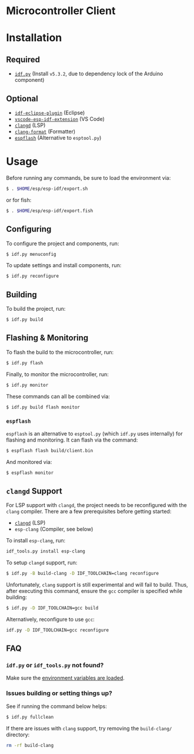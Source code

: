 # Microcontroller Client

# Installation
## Required
* [`idf.py`](https://docs.espressif.com/projects/esp-idf/en/stable/esp32/get-started/index.html#installation) (Install `v5.3.2`, due to dependency lock of the Arduino component)

## Optional
* [`idf-eclipse-plugin`](https://github.com/espressif/idf-eclipse-plugin/blob/master/README.md) (Eclipse)
* [`vscode-esp-idf-extension`](https://github.com/espressif/vscode-esp-idf-extension/blob/master/README.md) (VS Code)
* [`clangd`](https://clangd.llvm.org/installation) (LSP)
* [`clang-format`](https://clang.llvm.org/docs/ClangFormat.html) (Formatter)
* [`espflash`](https://github.com/esp-rs/espflash) (Alternative to `esptool.py`)

# Usage
Before running any commands, be sure to load the environment via:
```bash
$ . $HOME/esp/esp-idf/export.sh
```
or for fish:
```bash
$ . $HOME/esp/esp-idf/export.fish
```

## Configuring
To configure the project and components, run:
```bash
$ idf.py menuconfig
```

To update settings and install components, run:
```bash
$ idf.py reconfigure
```

## Building
To build the project, run:
```bash
$ idf.py build
```

## Flashing & Monitoring
To flash the build to the microcontroller, run:
```bash
$ idf.py flash
```

Finally, to monitor the microcontroller, run:
```bash
$ idf.py monitor
```

These commands can all be combined via:
```bash
$ idf.py build flash monitor
```

### `espflash`
`espflash` is an alternative to `esptool.py` (which `idf.py` uses internally) for flashing and monitoring. It can flash via the command:
```bash
$ espflash flash build/client.bin
```

And monitored via:
```bash
$ espflash monitor
```

## `clangd` Support
For LSP support with `clangd`, the project needs to be reconfigured with the `clang` compiler. There are a few prerequisites before getting started:
* [`clangd`](https://clangd.llvm.org/installation) (LSP)
* `esp-clang` (Compiler, see below)

To install `esp-clang`, run:
```bash
idf_tools.py install esp-clang
````

To setup `clangd` support, run:
```bash
$ idf.py -B build-clang -D IDF_TOOLCHAIN=clang reconfigure
```
Unfortunately, `clang` support is still experimental and will fail to build. Thus, after executing this command, ensure the `gcc` compiler is specified while building:
```bash
$ idf.py -D IDF_TOOLCHAIN=gcc build
```
Alternatively, reconfigure to use `gcc`:
```bash
idf.py -D IDF_TOOLCHAIN=gcc reconfigure
```

## FAQ
### `idf.py` or `idf_tools.py` not found?
Make sure the [environment variables are loaded](#Usage).

### Issues building or setting things up?
See if running the command below helps:
```bash
$ idf.py fullclean
```

If there are issues with `clang` support, try removing the `build-clang/` directory:
```bash
rm -rf build-clang
```

